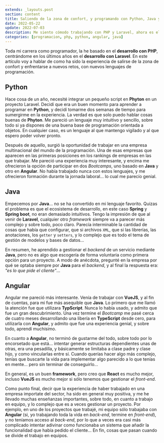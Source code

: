 ```yaml
---
extends: _layouts.post
section: content
title: Saliendo de la zona de confort, y programando con Python, Java y Angular.
date: 2022-05-22
update: 2022-07-03
description: Me siento cómodo trabajando con PHP y Laravel, ahora es el momento de enfrentarse a Java, Python y Angular. Mi experiencia empezando con estos lenguajes de programación.
categories: [programacion, php, python, angular, java]
---
```


Toda mi carrera como programador, la he basado en el **desarrollo con PHP**, centrándome en los últimos años en el **desarrollo con Laravel**. En este artículo voy a hablar de como ha sido la experiencia de salirse de la zona de confort y enfrentarse a nuevos retos, con nuevos lenguajes de programación.

## Python

Hace cosa de un año, necesité integrar un pequeño script en **Phyton** en un proyecto Laravel. Decidí que era un buen momento para aprender a programar en **Python**, y decidí tomarme dos semanas de tiempo para sumergirme en la experiencia. La verdad es que solo puedo hablar cosas buenas de **Phyton**. Me pareció un lenguaje muy intuitivo y sencillo, sobre todo si ya dispones de una buena base de programación orientada a objetos. En cualquier caso, es un lenguaje al que mantengo vigilado y al que espero poder volver pronto.

Después de aquello, surgió la oportunidad de trabajar en una empresa multinacional del mundo de la programación. Una de esas empresas que aparecen en las primeras posiciones en los rankings de empresas en las que trabajar. Me pareció una experiencia muy interesante, y encima me ofrecieron la opción de participar en dos *Bootcamps*, uno basado en **Java** y otro en **Angular**. No había trabajado nunca con estos lenguajes, y me ofrecieron formación durante la jornada laboral... lo cual me parecío genial.

## Java

Empecemos por **Java**... no se ha convertido en mi lenguaje favorito. Quizas el problema es que el ecosistema de desarrollo, en este caso **Spring** y **Spring boot**, no eran demasiado intuitivos. Tengo la impresión de que al venir de **Laravel**, cualquier otro *framework* siempre va a parecer más complejo y sobre todo, poco claro. Parecía interminable la cantidad de cosas que había que configurar, que si archivos `XML`, que si las librerías, las anotaciones, los `getter` y `setters`, y lo complejo que es todo el tema de gestión de modelos y bases de datos... 

En resumen, he aprendido a gestionar el *backend* de un servicio mediante **Java**, pero no es algo que escogería de forma voluntaria como primera opción para un proyecto. A modo de anécdota, pregunté en la empresa por qué se optaba siempre por **Java** para el *backend*, y al final la respuesta era: *"es lo que pide el cliente"*...

## Angular 

Angular me pareció más interesante. Venía de trabajar con **VueJS**, y al fin de cuentas, para mi fue más asequible que **Java**. Lo primero que me llamó la atención fue que utilizara **TypScript**. Nunca lo había usado, y admito que fue un gran descubrimiento. Una vez termine el *Bootcamp* me pasé cerca de cuatro meses desarrollando una libería en **TypeScript** desde cero, para utilizarla con **Angular**, y admito que fue una experiencia genial, y sobre todo, aprendí muchísimo.

En cuanto a **Angular**, no terminó de gustarme del todo, sobre todo por lo encorsetado que está... intentar generar estructuras dependientes unas de otras, era una pesadilla, y básicamente se limitaba a clase padre y clase hijo, y como vincularlas entre sí. Cuando querías hacer algo más complejo, tenías que buscarte la vida para implementar algo parecido a lo que tenías en mente... pero sin terminar de conseguirlo... 

En general, es un buen **framework**, pero creo que **React** es mucho mejor, incluso **VueJS** es mucho mejor si sólo tenemos que gestionar el *front-end*. 

Como punto final, decir que la experiencia de haber trabajado en una empresa importate del sector, ha sido en general muy positiva, y me he llevado muchas enseñanzas importantes, sobre todo, en cuanto a trabajo en equipo, y lo complejo que es a veces gestionar un proyecto. Por ejemplo, en uno de los proyectos que trabajé, mi equipo sólo trabajaba con **Angular** (si, yo trabajando toda la vida en *back-end*, termine en *front-end*), y no teníamos acceso al *back-end*, por lo que a veces era casi más complicado intentar adivinar como funcionaba un sistema que añadir la funcionalidad que había pedido el cliente... En fin, cosas que pasan cuando se divide el trabajo en equipos.